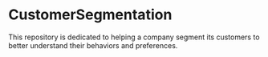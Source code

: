 # CustomerSegmentation
This repository is dedicated to helping a company segment its customers to better understand their behaviors and preferences.
